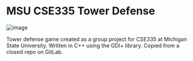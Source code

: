 # MSU CSE335 Tower Defense

![image](https://user-images.githubusercontent.com/78247930/122838193-8bbff180-d2c3-11eb-8635-893a41511fec.png)

Tower defense game created as a group project for CSE335 at Michigan State University. Written in C++ using the GDI+ library. Copied from a closed repo on GitLab.
